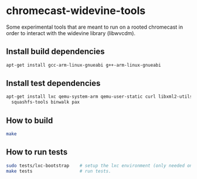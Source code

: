 chromecast-widevine-tools
=========================

Some experimental tools that are meant to run on a rooted chromecast in order to interact with the widevine library (libwvcdm).

Install build dependencies
--------------------------
```bash
apt-get install gcc-arm-linux-gnueabi g++-arm-linux-gnueabi
```

Install test dependencies
-------------------------
```bash
apt-get install lxc qemu-system-arm qemu-user-static curl libxml2-utils \
  squashfs-tools binwalk pax
```

How to build
------------
```bash
make
```

How to run tests
----------------
```bash
sudo tests/lxc-bootstrap    # setup the lxc environment (only needed once; this will take a while).
make tests                  # run tests.
```
